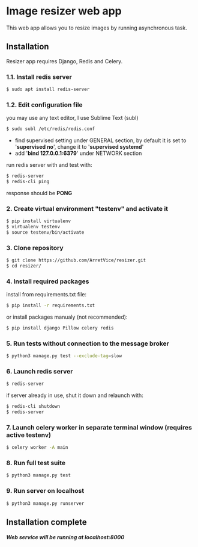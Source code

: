 # Image resizer web app

This web app allows you to resize images by running asynchronous task.

## Installation

Resizer app requires Django, Redis and Celery.

### 1.1. Install redis server
```sh
$ sudo apt install redis-server
```
### 1.2. Edit configuration file
you may use any text editor, I use Sublime Text (subl)
```sh
$ sudo subl /etc/redis/redis.conf
```
 - find supervised setting under GENERAL section, by default it is set to '**supervised no**', change it to '**supervised systemd**'
 - add '**bind 127.0.0.1:6379**' under NETWORK section

run redis server with and test with:
```sh
$ redis-server
$ redis-cli ping
```
response should be **PONG**


### 2. Create virtual environment "testenv" and activate it
```sh
$ pip install virtualenv
$ virtualenv testenv
$ source testenv/bin/activate
```

### 3. Clone repository
```sh
$ git clone https://github.com/ArretVice/resizer.git
$ cd resizer/
```

### 4. Install required packages
install from requirements.txt file:
```sh
$ pip install -r requirements.txt
```

or install packages manualy (not recommended):
```sh
$ pip install django Pillow celery redis
```

### 5. Run tests without connection to the message broker
```sh
$ python3 manage.py test --exclude-tag=slow
```

### 6. Launch redis server
```sh
$ redis-server
```
if server already in use, shut it down and relaunch with:
```sh
$ redis-cli shutdown
$ redis-server
```

### 7. Launch celery worker in separate terminal window (requires active testenv)
```sh
$ celery worker -A main
```

### 8. Run full test suite
```sh
$ python3 manage.py test
```

### 9. Run server on localhost
```sh
$ python3 manage.py runserver
```

## Installation complete
##### Web service will be running at localhost:8000